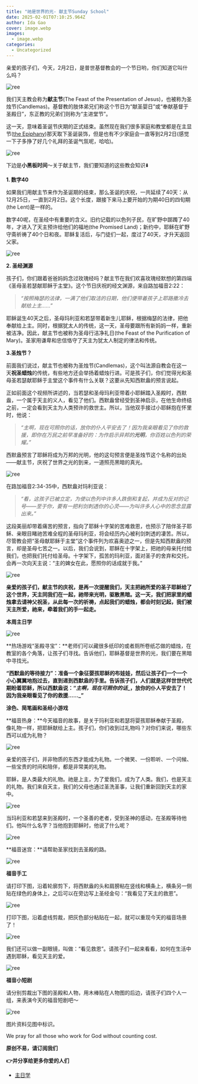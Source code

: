 ```yaml
---
title: "祂是世界的光- 献主节Sunday School"
date: 2025-02-01T07:10:25.964Z
author: Ida Gao
cover: image.webp
images:
  - image.webp
categories:
  - Uncategorized
---
```


亲爱的孩子们，今天，2月2日，是普世基督教会的一个节日哟，你们知道它叫什么吗？

<!--more-->

  

![ree](https://static.wixstatic.com/media/ec8b63_698a36a3cd81482298ebd6e0c53402df~mv2.jpg)

  

我们天主教会称为**献主节**(The Feast of the Presentation of Jesus)，也被称为圣烛节(Candlemas)。基督教的肢体弟兄们称这个节日为“献圣婴日”或“奉献基督于圣殿日”，东正教的兄弟们则称为“主进堂节”。

  

这一天，意味着圣诞节庆期的正式结束。虽然现在我们很多家庭和教堂都是在主显节([the Epiphany](http://mp.weixin.qq.com/s?__biz=MzIzNjU0NDI1MA==&mid=2247486396&idx=1&sn=8cc9adb4f94f2e9e6caac2c89492a8cf&chksm=e8d70229dfa08b3f4e5bc6899dfd8e7556fc776c8c0e0f3dec133eb7b9fa58664239ea408865&scene=21#wechat_redirect))那天取下圣诞装饰，但是也有不少家庭会一直等到2月2日(感觉一下子多挣了好几个礼拜的圣诞气氛呢，哈哈)。

  

![ree](https://static.wixstatic.com/media/ec8b63_1ddf9891e0924bd9bc29138804932f61~mv2.jpg)

  

下边是**小黑板时间**～关于献主节，我们要知道的这些教会知识⬇️

  

**1\. 数字40**

如果我们用献主节来作为圣诞期的结束，那么圣诞的庆祝，一共延续了40天：从12月25日，一直到2月2日。这个长度，跟接下来马上要开始的为期40日的四旬期(the Lent)是一样的。

数字40呢，在圣经中有重要的含义。旧约记载的以色列子民，在旷野中踯躅了40年，才进入了天主预许给他们的福地(the Promised Land)；新约中，耶稣在旷野守斋祈祷了40个日和夜。耶稣复活后，与门徒们一起，度过了40天，才升天返回父家。

  

![ree](https://static.wixstatic.com/media/ec8b63_550d05b3c91b40fabf6c17af50d5a6b1~mv2.jpg)

  

**2\. 圣经渊源**

孩子们，你们跟着爸爸妈妈念过玫瑰经吗？献主节在我们欢喜玫瑰经默想的第四端《圣母圣若瑟献耶稣于主堂》。这个节日庆祝的经文渊源，来自路加福音2:22：

  

> _“按照梅瑟的法律，一满了他们取洁的日期，他们便带着孩子上耶路撒冷去献给上主……”_

耶稣诞生40天之后，圣母玛利亚和若瑟带着新生儿耶稣，根据梅瑟的法律，把他奉献给上主。同时，根据犹太人的传统，这一天，圣母要跟所有新妈妈一样，重新被洁净。因此，献主节也被称为圣母行洁净礼日(the Feast of the Purification of Mary)。圣家用谦卑和忠信恪守了天主为犹太人制定的律法和传统。

  

  

**3.圣烛节？**

前面我们说过，献主节也被称为圣烛节(Candlemas)，这个叫法源自教会在这一天**祝圣蜡烛**的传统，有些地方还会举扬着蜡烛行进。可是孩子们，你们觉得光和圣母圣若瑟献耶稣于主堂这个事件有什么关联？这要从先知西默盎的预言说起。

正如前面这个视频所讲述的，当若瑟和圣母玛利亚带着小耶稣踏入圣殿时，西默盎，一个属于天主的义人，看见了他们。西默盎曾经受到圣神启示，在他生命终结之前，一定会看到天主为人类预许的救世主。所以，当他双手接过小耶稣抱在怀里时，他说：

  

> _“主啊，现在可照你的话，放你的仆人平安去了！因为我亲眼看见了你的救援，即你在万民之前早准备好的：为作启示异邦的_**_光明_**_，你百姓以色列的荣耀。”_

西默盎预言了耶稣将成为万邦的光明，他的这句预言便是圣烛节这个名称的出处——献主节，庆祝了世界之光的到来，一道照亮黑暗的真光。

  

![ree](https://static.wixstatic.com/media/ec8b63_1044eeb268ad4d68904af83fb6961551~mv2.jpg)

  

在路加福音2:34-35中，西默盎对玛利亚说：

> _“看，这孩子已被立定，为使以色列中许多人跌倒和复起，并成为反对的记号——至于你，要有一把利剑刺透你的心灵——为叫许多人心中的思念显露出来。”_

  

这段美丽却带着痛苦的预言，指向了耶稣十字架的苦难救恩，也预示了陪伴圣子耶稣、亲眼目睹祂苦难全程的圣母玛利亚，将会经历内心被利剑刺透的凄苦。所以，尽管教会把“圣母献耶稣于主堂”这个事件列为欢喜奥迹之一，但是先知西默盎的预言，却是圣母七苦之一。以后，我们会说到，耶稣在十字架上，把祂的母亲托付给我们，也把我们托付给圣母。十字架下，孤苦的玛利亚，面对圣子的舍弃和交托，会再一次向天主说：“主的婢女在此，愿照你的话成就于我。”

  

![ree](https://static.wixstatic.com/media/ec8b63_f6c601db8b0a4f40a2f77c56de87af4b~mv2.jpg)

  

**亲爱的孩子们，献主节的庆祝，是再一次提醒我们，天主把祂所爱的圣子耶稣给了这个世界，天主同我们在一起，祂带来光明，驱散黑暗。这一天，我们把家里的蜡烛拿去请神父祝圣，从此每一次的祈祷，点起我们的蜡烛，都会时刻记起，我们被天主所爱，祂来，牵着我们的手一起走。**

  

**本周主日学**

  

![ree](https://static.wixstatic.com/media/55472c_4bff488db0c44cce8e7f842d91919220~mv2.jpg)

**热场游戏“圣殿寻宝”：**老师们可以藏很多纸印的或者厕所卷纸芯做的蜡烛，在教室的各个角落，让孩子们寻找。告诉他们，耶稣基督是世界的光，我们要在黑暗中寻找光。

**“西默盎的等待接力”：**准备一个象征婴孩耶稣的布娃娃，然后让孩子们一个一个小心翼翼地抱过去，直到递到西默盎的手里。告诉孩子们，人们就是这样世世代代期盼着耶稣，所以西默盎说：“_主啊，现在可照你的话__，放你的仆人平安去了！因为我亲眼看见了你的救援……_**”**

  

**涂色、简笔画和圣经小游戏**

  

**福音热身：**今天福音的故事，是关于玛利亚和若瑟将婴孩耶稣奉献于圣殿，像礼物一样，把耶稣献给上主。孩子们，你们收到过礼物吗？对你们来说，哪些东西可以成为礼物？

  

![ree](https://static.wixstatic.com/media/55472c_53f9654213384b07b1412cc35983b21f~mv2.jpg)

  

亲爱的孩子们，并非物质的东西才能成为礼物。一个微笑、一份聆听、一个问候、一些宝贵的时间和陪伴，都是非常美的礼物。

耶稣，是人类最大的礼物。祂是上主，为了爱我们，成为了人类。我们，也是天主的礼物。我们来自天主，我们的父母也通过圣洗圣事，让我们重新回到天主的家中。

  

![ree](https://static.wixstatic.com/media/55472c_c5859f2524734c55b69e71fc6beddcfd~mv2.jpg)

当玛利亚和若瑟来到圣殿时，一个圣善的老者，受到圣神的感动，在圣殿等待他们。他叫什么名字？当他抱到耶稣时，他说了什么呢？

  

![ree](https://static.wixstatic.com/media/55472c_3340d921530749cd82add605ad5c72a3~mv2.jpg)

**福音迷宫：**请帮助圣家找到去圣殿的路。

  

![ree](https://static.wixstatic.com/media/55472c_e413a963e517460f991859af553c54b4~mv2.png)

  

**福音手工**

  

请打印下图，沿着轮廓剪下，将西默盎的头和肩膀粘在竖线和横条上，横条另一侧贴在绿色的身体上，之后可以在旁边写上圣经金句：“我看见了天主的救恩”。

![ree](https://static.wixstatic.com/media/55472c_3179c9418f7041a38626a6ba56cf6852~mv2.png)

  

  

打印下图，沿着虚线剪裁，把灰色部分粘贴在一起，就可以重现今天的福音场景了！

![ree](https://static.wixstatic.com/media/55472c_f0142058ae68477ca6caab32c1246902~mv2.png)

  

我们还可以做一副眼镜，叫做：“看见救恩”。请孩子们一起来看看，如何在生活中遇到耶稣，看见天主的爱。

![ree](https://static.wixstatic.com/media/55472c_8df0c2bb53f646dbbb513c0dd0329d1b~mv2.png)

  

**福音小短剧**

  

请分别剪裁出下图的圣殿和人物，用木棒贴在人物图的后边，请孩子们四个人一组，来表演今天的福音短剧吧～

![ree](https://static.wixstatic.com/media/55472c_92e20381b23a483a8c64b0dcdf35ec40~mv2.png)

  

  

  

  

  

图片资料见图中标识。

We pray for all those who work for God without counting cost.

**原创不易，请订阅我们**

**👉并分享给更多你爱的人们**

*   [主日学](https://www.urloveinme.com/首頁/categories/主日学)
